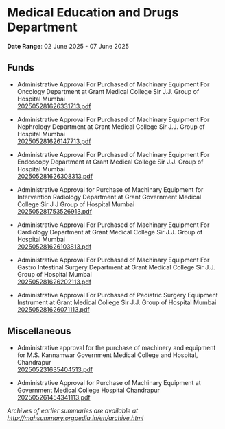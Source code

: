 # Medical Education and Drugs Department

**Date Range**: 02 June 2025 - 07 June 2025


## Funds
- Administrative Approval For Purchased of Machinary  Equipment For Oncology Department at Grant Medical College  Sir J.J. Group of Hospital Mumbai\
  [202505281626331713.pdf](https://gr.maharashtra.gov.in/Site/Upload/Government%20Resolutions/English/202505281626331713.pdf)

- Administrative Approval For Purchased of Machinary  Equipment For Nephrology Department at Grant Medical College  Sir J.J. Group of Hospital Mumbai\
  [202505281626147713.pdf](https://gr.maharashtra.gov.in/Site/Upload/Government%20Resolutions/English/202505281626147713.pdf)

- Administrative Approval For Purchased of Machinary  Equipment For Endoscopy Department at Grant Medical College  Sir J.J. Group of Hospital Mumbai\
  [202505281626308313.pdf](https://gr.maharashtra.gov.in/Site/Upload/Government%20Resolutions/English/202505281626308313.pdf)

- Administrative Approval for Purchase of Machinary  Equipment  for Intervention Radiology Department at Grant Government Medical College  Sir J J Group of Hospital Mumbai\
  [202505281753526913.pdf](https://gr.maharashtra.gov.in/Site/Upload/Government%20Resolutions/English/202505281753526913.pdf)

- Administrative Approval For Purchased of Machinary  Equipment For Cardiology Department at Grant Medical College  Sir J.J. Group of Hospital Mumbai\
  [202505281626103813.pdf](https://gr.maharashtra.gov.in/Site/Upload/Government%20Resolutions/English/202505281626103813.pdf)

- Administrative Approval For Purchased of Machinary  Equipment For Gastro Intestinal Surgery  Department at Grant Medical College  Sir J.J. Group of Hospital Mumbai\
  [202505281626202113.pdf](https://gr.maharashtra.gov.in/Site/Upload/Government%20Resolutions/English/202505281626202113.pdf)

- Administrative Approval For Purchased of Pediatric Surgery Equipment  Instrument  at Grant Medical College  Sir J.J. Group of Hospital Mumbai\
  [202505281626071113.pdf](https://gr.maharashtra.gov.in/Site/Upload/Government%20Resolutions/English/202505281626071113.pdf)

## Miscellaneous
- Administrative approval for the purchase of machinery and equipment for M.S. Kannamwar Government Medical College and Hospital, Chandrapur\
  [202505231635404513.pdf](https://gr.maharashtra.gov.in/Site/Upload/Government%20Resolutions/English/202505231635404513.pdf)

- Administrative Approval for Purchase of Machinary  Equipment at Government Medical College  Hospital Chandrapur\
  [202505261454341113.pdf](https://gr.maharashtra.gov.in/Site/Upload/Government%20Resolutions/English/202505261454341113.pdf)


*Archives of earlier summaries are available at http://mahsummary.orgpedia.in/en/archive.html*